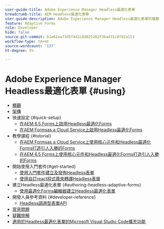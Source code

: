 ```yaml
---
user-guide-title: Adobe Experience Manager Headless最適化表單
breadcrumb-title: AEM Headless最適化表單
user-guide-description: Adobe Experience Manager Headless最適化表單的檔案
feature: Adaptive Forms
role: Developer
hide: false
source-git-commit: b1e62aa73d5f442c8d025202f3bad31c0f82a113
workflow-type: tm+mt
source-wordcount: '137'
ht-degree: 5%

---
```



# Adobe Experience Manager Headless最適化表單 {#using}

+ [概觀](overview.md)
+ [架構](architecture.md)
+ 快速設定 {#quick-setup}
   + [在AEM 6.5 Forms上啟用Headless最適化Forms](enable-headless-adaptive-forms-and-core-components.md)
   + [在AEM Formsas a Cloud Service上啟用Headless最適化Forms](enable-headless-adaptive-forms-and-core-components-on-forms-cloud-service.md)
+ 教學課程 {#tutorial}
   + [在AEM Formsas a Cloud Service上使用核心元件和Headless最適化Forms打造引人入勝的Forms](build-engaging-forms-using-core-components-and-headless-adaptive-forms-aem-forms-cloud-service.md)
   + [在AEM 6.5 Forms上使用核心元件和Headless最適化Forms打造引人入勝的Forms](build-engaging-forms-using-core-components-and-headless-adaptive-forms-on-aem-65-forms.md)
+ 開始使用入門套件{#get-started}
   + [使用入門套件建立及發佈Headless表單](create-and-publish-a-headless-form.md)
   + [使用自訂react程式庫來轉譯Headless表單](use-google-material-ui-react-components-to-render-a-headless-form.md)
+ 建立Headless最適化表單 {#authoring-headless-adaptive-forms}
   + [使用最適化Forms編輯器建立Headless最適化表單](create-a-headless-adaptive-form.md)
+ 開發人員參考資料 {#developer-reference}
   + [Headless調適型表單API](https://opensource.adobe.com/aem-forms-af-runtime/api/)
+ [常見問題](faq.md)
+ [疑難排解](troubleshooting.md)
+ [適用於Headless最適化表單的Microsoft Visual Studio Code擴充功能](visual-studio-code-extension-for-headless-adaptive-forms.md)



<!--

Articles must be added to this TOC file in order to render.

Use this list format to specify links to articles and section headings that expand and collapse in the left rail of the user guide.

An article link CANNOT be used as a section heading.
-->
